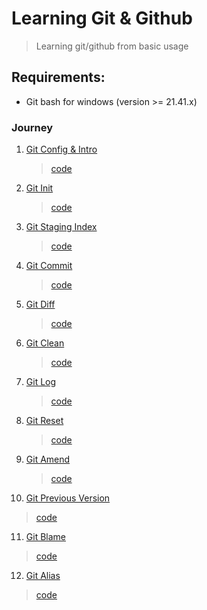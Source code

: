 # Learning Git & Github
> Learning git/github from basic usage

## Requirements:

- Git bash for windows (version >= 21.41.x)

### Journey

1. [Git Config & Intro](src/1/README.md)
   > [code](src/1/git-config.sh.sh)

2. [Git Init](src/2/README.md)
   > [code](src/2/repository.sh)
   
3. [Git Staging Index](src/3/README.md)
   > [code](src/3/staging-index.sh)

4. [Git Commit](src/4/README.md)
   > [code](src/4/commit.sh)

5. [Git Diff](src/5/README.md)
   > [code](src/5/diff.sh)

6. [Git Clean](src/6/README.md)
   > [code](src/6/clean.sh)

7. [Git Log](src/7/README.md)
   > [code](src/7/log.sh)

8. [Git Reset](src/8/README.md)
   > [code](src/8/reset.sh)

9. [Git Amend](src/9/README.md)
   > [code](src/9/amend.sh)

10. [Git Previous Version](src/10/README.md)
   > [code](src/10/previous-version.sh)

11. [Git Blame](src/11/README.md)
   > [code](src/11/blame.sh)

12. [Git Alias](src/12/README.md)
   > [code](src/12/alias.sh)
